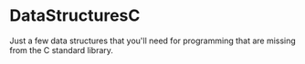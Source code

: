 # DataStructuresC

Just a few data structures that you'll need for programming that are missing from the C standard library.

